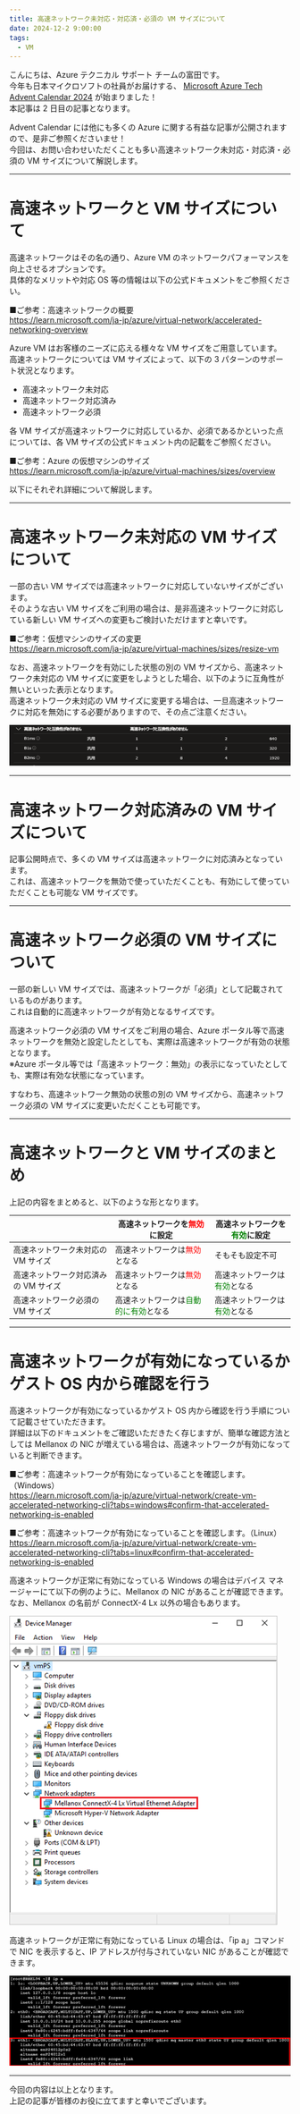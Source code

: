 ```yaml
---
title: 高速ネットワーク未対応・対応済・必須の VM サイズについて
date: 2024-12-2 9:00:00
tags:
  - VM
---
```



こんにちは、Azure テクニカル サポート チームの富田です。  
今年も日本マイクロソフトの社員がお届けする、 [Microsoft Azure Tech Advent Calendar 2024](https://qiita.com/advent-calendar/2024/microsoft-azure-tech) が始まりました！  
本記事は 2 日目の記事となります。 

Advent Calendar には他にも多くの Azure に関する有益な記事が公開されますので、是非ご参照くださいませ！   
今回は、お問い合わせいただくことも多い高速ネットワーク未対応・対応済・必須の VM サイズについて解説します。  
 
---
# 高速ネットワークと VM サイズについて
 
高速ネットワークはその名の通り、Azure VM のネットワークパフォーマンスを向上させるオプションです。  
具体的なメリットや対応 OS 等の情報は以下の公式ドキュメントをご参照ください。
 
■ご参考：高速ネットワークの概要  
https://learn.microsoft.com/ja-jp/azure/virtual-network/accelerated-networking-overview  
 
Azure VM はお客様のニーズに応える様々な VM サイズをご用意しています。
高速ネットワークについては VM サイズによって、以下の 3 パターンのサポート状況となります。　　
 - 高速ネットワーク未対応
 - 高速ネットワーク対応済み
 - 高速ネットワーク必須
 
各 VM サイズが高速ネットワークに対応しているか、必須であるかといった点については、各 VM サイズの公式ドキュメント内の記載をご参照ください。  

■ご参考：Azure の仮想マシンのサイズ  
https://learn.microsoft.com/ja-jp/azure/virtual-machines/sizes/overview  
 
以下にそれぞれ詳細について解説します。  
 
---
# 高速ネットワーク未対応の VM サイズについて
 
一部の古い VM サイズでは高速ネットワークに対応していないサイズがございます。  
そのような古い VM サイズをご利用の場合は、是非高速ネットワークに対応している新しい VM サイズへの変更もご検討いただけますと幸いです。  
 
■ご参考：仮想マシンのサイズの変更  
https://learn.microsoft.com/ja-jp/azure/virtual-machines/sizes/resize-vm  
 
なお、高速ネットワークを有効にした状態の別の VM サイズから、高速ネットワーク未対応の VM サイズに変更をしようとした場合、以下のように互角性が無いといった表示となります。  
高速ネットワーク未対応の VM サイズに変更する場合は、一旦高速ネットワークに対応を無効にする必要がありますので、その点ご注意ください。  

 ![](./vm-size-accelerated-networking/1.png) 
 
---
# 高速ネットワーク対応済みの VM サイズについて
 
記事公開時点で、多くの VM サイズは高速ネットワークに対応済みとなっています。  
これは、高速ネットワークを無効で使っていただくことも、有効にして使っていただくことも可能な VM サイズです。  


---
# 高速ネットワーク必須の VM サイズについて
 
一部の新しい VM サイズでは、高速ネットワークが「必須」として記載されているものがあります。  
これは自動的に高速ネットワークが有効となるサイズです。  
 
高速ネットワーク必須の VM サイズをご利用の場合、Azure ポータル等で高速ネットワークを無効と設定したとしても、実際は高速ネットワークが有効の状態となります。  
※Azure ポータル等では「高速ネットワーク：無効」の表示になっていたとしても、実際は有効な状態になっています。  
 
すなわち、高速ネットワーク無効の状態の別の VM サイズから、高速ネットワーク必須の VM サイズに変更いただくことも可能です。  
 
---
# 高速ネットワークと VM サイズのまとめ
 
上記の内容をまとめると、以下のような形となります。  
 
| |高速ネットワークを<span style="color:red;">無効</span>に設定|高速ネットワークを<span style="color:green;">有効</span>に設定|
|-|-|-|
|高速ネットワーク未対応の VM サイズ|高速ネットワークは<span style="color:red;">無効</span>となる|そもそも設定不可|
|高速ネットワーク対応済みの VM サイズ|高速ネットワークは<span style="color:red;">無効</span>となる|高速ネットワークは<span style="color:green;">有効</span>となる|
|高速ネットワーク必須の VM サイズ|高速ネットワークは<span style="color:green;">自動的に有効</span>となる|高速ネットワークは<span style="color:green;">有効</span>となる|
 
---
# 高速ネットワークが有効になっているかゲスト OS 内から確認を行う
 
高速ネットワークが有効になっているかゲスト OS 内から確認を行う手順について記載させていただきます。  
詳細は以下のドキュメントをご確認いただきたく存じますが、簡単な確認方法としては Mellanox の NIC が増えている場合は、高速ネットワークが有効になっていると判断できます。  
 
■ご参考：高速ネットワークが有効になっていることを確認します。（Windows）  
https://learn.microsoft.com/ja-jp/azure/virtual-network/create-vm-accelerated-networking-cli?tabs=windows#confirm-that-accelerated-networking-is-enabled  
 
■ご参考：高速ネットワークが有効になっていることを確認します。（Linux）  
https://learn.microsoft.com/ja-jp/azure/virtual-network/create-vm-accelerated-networking-cli?tabs=linux#confirm-that-accelerated-networking-is-enabled  
 
高速ネットワークが正常に有効になっている Windows の場合はデバイス マネージャーにて以下の例のように、Mellanox の NIC があることが確認できます。  
なお、Mellanox の名前が ConnectX-4 Lx 以外の場合もあります。  
 
 ![](./vm-size-accelerated-networking/2.png) 
 
高速ネットワークが正常に有効になっている Linux の場合は、「ip a」コマンドで NIC を表示すると、IP アドレスが付与されていない NIC があることが確認できます。
 
 ![](./vm-size-accelerated-networking/3.png) 
 
---

今回の内容は以上となります。  
上記の記事が皆様のお役に立てますと幸いでございます。  


